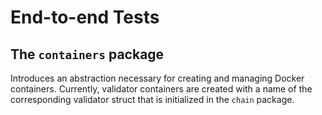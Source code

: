 # End-to-end Tests

## The `containers` package

Introduces an abstraction necessary for creating and managing
Docker containers. Currently, validator containers are created
with a name of the corresponding validator struct that is initialized
in the `chain` package.